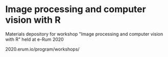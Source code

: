 # Image processing and computer vision with R

Materials depository for workshop "Image processing and computer vision with R" held at e-Rum 2020

2020.erum.io/program/workshops/



